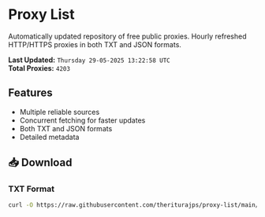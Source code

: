 # Proxy List

Automatically updated repository of free public proxies. Hourly refreshed HTTP/HTTPS proxies in both TXT and JSON formats.

**Last Updated:** `Thursday 29-05-2025 13:22:58 UTC`  
**Total Proxies:** `4203`

## Features
- Multiple reliable sources
- Concurrent fetching for faster updates
- Both TXT and JSON formats
- Detailed metadata

## 📥 Download

### TXT Format
```bash
curl -O https://raw.githubusercontent.com/theriturajps/proxy-list/main/proxies.txt